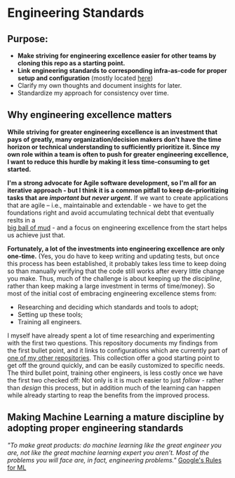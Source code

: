 # Engineering Standards
## Purpose:
- **Make striving for engineering excellence easier for other teams by cloning this repo as a 
  starting point.** 
- **Link engineering standards to corresponding infra-as-code for proper setup and configuration** 
  (mostly located [here](https://github.com/tloeber/utils_and_configs))
- Clarify my own thoughts and document insights for later.
- Standardize my approach for consistency over time.

## Why engineering excellence matters
**While striving for greater engineering excellence is an investment that pays of greatly, many 
organization/decision makers don't have the time horizon or technical understanding to 
sufficiently prioritize it. 
Since my own role within a team is often to push for greater engineering excellence, I 
want to reduce this hurdle by making it less time-consuming to get started.**

**I'm a strong advocate for Agile software development, so I'm all for an iterative approach - but
I think it is a common pitfall to keep de-prioritizing tasks that are *important but never 
urgent*.** If we want to create applications that are agile – i.e., maintainable and 
extendable -  we have to get the foundations right and avoid accumulating technical debt that 
eventually reslts in a  
[big ball of mud](https://en.wikipedia.org/wiki/Big_ball_of_mud) - and a focus on engineering 
excellence from the start helps us achieve just that. 

**Fortunately, a lot of the investments into engineering excellence are only one-time.** (Yes, you 
do have to keep writing and updating tests, but once this process has been established, it 
probably takes less time to keep doing so than manually verifying that the 
code still works after every little change you make. Thus, much of the challenge is about 
keeping up the *discipline*, rather than keep making a large investment in terms of time/money).
So most of the initial cost of embracing engineering excellence stems from:
- Researching and deciding which standards and tools to adopt;
- Setting up these tools;
- Training all engineers.

I myself have already spent a lot of time researching and experimenting with the first two 
questions. This repository documents my findings from the first bullet point, and it links to 
configurations which are currently part of 
[one of my other repositories](https://github.com/tloeber/utils_and_configs).
This collection offer a good starting point to get off the ground quickly, and can be easily 
customized to  specific needs. The third bullet point, training other engineers, is 
less costly once we have the first two checked off: Not only is it is much easier to just 
*follow* - rather than *design* this 
process, but in addition much of the learning can happen while already starting to reap the 
benefits from the improved process.

## Making Machine Learning a mature discipline by adopting proper engineering standards
*"To make great products: do machine learning like the great engineer you are, not like the great 
machine learning expert you aren’t. Most of the problems you will face are, in fact, engineering 
problems."*
[Google's Rules for ML](https://developers.google.com/machine-learning/guides/rules-of-ml)
